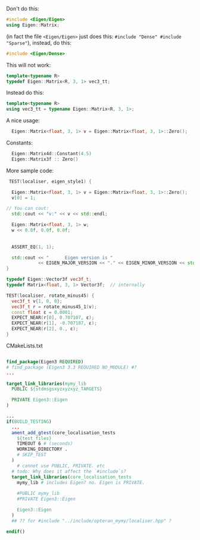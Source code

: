 Don't do this:
```c++
#include <Eigen/Eigen>
using Eigen::Matrix;
```
(in fact the file `<Eigen/Eigen>` just does this: `#include "Dense" #include "Sparse"`),
instead, do this:
```C++
#include <Eigen/Dense>
```

This will not work:
```c++
template<typename R>
typedef Eigen::Matrix<R, 3, 1> vec3_tt;
```
Instead do this:
```c++
template<typename R>
using vec3_tt = typename Eigen::Matrix<R, 3, 1>;
```


A nice usage:
```c++
  Eigen::Matrix<float, 3, 1> v = Eigen::Matrix<float, 3, 1>::Zero();
```

Constants:
```c++
  Eigen::Matrix4d::Constant(4.5)
  Eigen::Matrix3f :: Zero()
```

More sample code:
```c++
 TEST(localiser, eigen_style1) {

  Eigen::Matrix<float, 3, 1> v = Eigen::Matrix<float, 3, 1>::Zero();
  v[0] = 1;

// You can cout:
  std::cout << "v:" << v << std::endl;

  Eigen::Matrix<float, 3, 1> w;
  w << 0.0f, 0.0f, 0.0f;
  
  
  ASSERT_EQ(1, 1);

  std::cout << "      Eigen version is "
            << EIGEN_MAJOR_VERSION << "." << EIGEN_MINOR_VERSION << std::endl;
}
```


```c++
typedef Eigen::Vector3f vec3f_t;
typedef Matrix<float, 3, 1> Vector3f;  // internally
```

```c++
TEST(localiser, rotate_minus45) {
  vec3f_t v{1, 0, 0};
  vec3f_t r = rotate_minus45_1(v);
  const float ε = 0.0001;
  EXPECT_NEAR(r[0], 0.707107, ε);
  EXPECT_NEAR(r[1], -0.707107, ε);
  EXPECT_NEAR(r[2], 0., ε);
}
```


CMakeLists.txt
```cmake

find_package(Eigen3 REQUIRED)
# find_package (Eigen3 3.3 REQUIRED NO_MODULE) #?
...

target_link_libraries(mymy_lib
  PUBLIC ${stdmsgsxyzxyzxyz_TARGETS}

  PRIVATE Eigen3::Eigen
)

...
if(BUILD_TESTING)
  ...
  ament_add_gtest(core_localisation_tests
    ${test_files}
    TIMEOUT 6 # (seconds)
    WORKING_DIRECTORY .
    # SKIP_TEST
  )
    # cannot use PUBLIC, PRIVATE. etc
  # todo: Why does it affect the `#include`s?
  target_link_libraries(core_localisation_tests
    mymy_lib # includes Eigen? no. Eigen is PRIVATE.
  
    #PUBLIC mymy_lib
    #PRIVATE Eigen3::Eigen

    Eigen3::Eigen
  )
  ## ?? for #include "../include/opteran_mymy/localiser.hpp" ?

endif()
```
